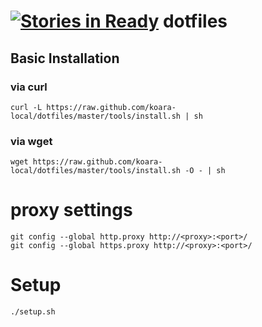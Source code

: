 [![Stories in Ready](https://badge.waffle.io/koara-local/dotfiles.png?label=ready&title=Ready)](https://waffle.io/koara-local/dotfiles)
dotfiles
========

## Basic Installation
### via curl

```
curl -L https://raw.github.com/koara-local/dotfiles/master/tools/install.sh | sh
```

### via wget

```
wget https://raw.github.com/koara-local/dotfiles/master/tools/install.sh -O - | sh
```

# proxy settings

```
git config --global http.proxy http://<proxy>:<port>/
git config --global https.proxy http://<proxy>:<port>/
```

# Setup

```
./setup.sh
```
